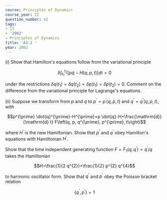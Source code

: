 ```yaml
---
course: Principles of Dynamics
course_year: II
question_number: 42
tags:
- II
- '2002'
- Principles of Dynamics
title: 'A3.2 '
year: 2002
---
```



(i) Show that Hamilton's equations follow from the variational principle

$$\delta \int_{t_{1}}^{t_{2}}[p \dot{q}-H(q, p, t)] d t=0$$

under the restrictions $\delta q\left(t_{1}\right)=\delta q\left(t_{2}\right)=\delta p\left(t_{1}\right)=\delta p\left(t_{2}\right)=0$. Comment on the difference from the variational principle for Lagrange's equations.

(ii) Suppose we transform from $p$ and $q$ to $p^{\prime}=p^{\prime}(q, p, t)$ and $q^{\prime}=q^{\prime}(q, p, t)$, with

$$p^{\prime} \dot{q}^{\prime}-H^{\prime}=p \dot{q}-H+\frac{\mathrm{d}}{\mathrm{d} t} F\left(q, p, q^{\prime}, p^{\prime}, t\right)$$

where $H^{\prime}$ is the new Hamiltonian. Show that $p^{\prime}$ and $q^{\prime}$ obey Hamilton's equations with Hamiltonian $H^{\prime}$.

Show that the time independent generating function $F=F_{1}\left(q, q^{\prime}\right)=q^{\prime} / q$ takes the Hamiltonian

$$H=\frac{1}{2 q^{2}}+\frac{1}{2} p^{2} q^{4}$$

to harmonic oscillator form. Show that $q^{\prime}$ and $p^{\prime}$ obey the Poisson bracket relation

$$\left\{q^{\prime}, p^{\prime}\right\}=1$$